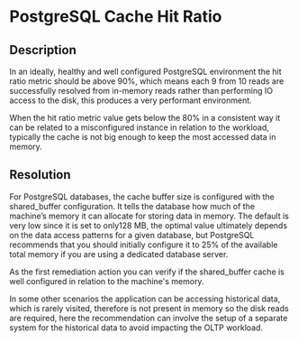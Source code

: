 # PostgreSQL Cache Hit Ratio

## Description

In an ideally, healthy and well configured PostgreSQL environment the hit ratio metric should be above 90%, which means each 9 from 10 reads are successfully resolved from in-memory reads rather than performing IO access to the disk, this produces a very performant environment. 

When the hit ratio metric value gets below the 80% in a consistent way it can be related to a misconfigured instance in relation to the workload, typically the cache is not big enough to keep the most accessed data in memory. 

## Resolution

For PostgreSQL databases, the cache buffer size is configured with the shared_buffer configuration. It tells the database how much of the machine’s memory it can allocate for storing data in memory. The default is very low since it is set to only128 MB, the optimal value ultimately depends on the data access patterns for a given database, but PostgreSQL recommends that you should initially configure it to 25% of the available total memory if you are using a dedicated database server. 

As the first remediation action you can verify if the shared_buffer cache is well configured in relation to the machine's memory.

In some other scenarios the application can be accessing historical data, which is rarely visited, therefore is not present in memory so the disk reads are required, here the recommendation can involve the setup of a separate system for the historical data to avoid impacting the OLTP workload.
